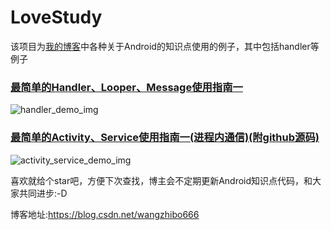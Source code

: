 # LoveStudy
该项目为[我的博客](https://blog.csdn.net/wangzhibo666?t=1)中各种关于Android的知识点使用的例子，其中包括handler等例子
### [最简单的Handler、Looper、Message使用指南一](https://blog.csdn.net/wangzhibo666/article/details/86516422)
![handler_demo_img](https://img-blog.csdnimg.cn/20190116233034122.gif)
### [最简单的Activity、Service使用指南一(进程内通信)(附github源码)](https://blog.csdn.net/wangzhibo666/article/details/86606603)
![activity_service_demo_img](https://img-blog.csdnimg.cn/20190123134901957.gif)

喜欢就给个star吧，方便下次查找，博主会不定期更新Android知识点代码，和大家共同进步:-D

博客地址:https://blog.csdn.net/wangzhibo666
